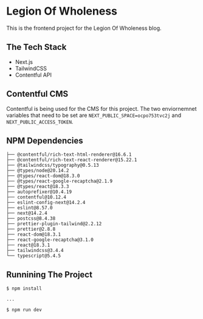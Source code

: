 # Legion Of Wholeness

This is the frontend project for the Legion Of Wholeness blog. 

## The Tech Stack
- Next.js
- TailwindCSS
- Contentful API

## Contentful CMS

Contentful is being used for the CMS for this project. The two enviornemnet variables that need to be set are `NEXT_PUBLIC_SPACE=ocpo753tvc2j` and `NEXT_PUBLIC_ACCESS_TOKEN`. 

## NPM Dependencies
```
├── @contentful/rich-text-html-renderer@16.6.1
├── @contentful/rich-text-react-renderer@15.22.1
├── @tailwindcss/typography@0.5.13
├── @types/node@20.14.2
├── @types/react-dom@18.3.0
├── @types/react-google-recaptcha@2.1.9
├── @types/react@18.3.3
├── autoprefixer@10.4.19
├── contentful@10.12.4
├── eslint-config-next@14.2.4
├── eslint@8.57.0
├── next@14.2.4
├── postcss@8.4.38
├── prettier-plugin-tailwind@2.2.12
├── prettier@2.8.8
├── react-dom@18.3.1
├── react-google-recaptcha@3.1.0
├── react@18.3.1
├── tailwindcss@3.4.4
└── typescript@5.4.5
```

## Runnining The Project

```
$ npm install

...

$ npm run dev
```